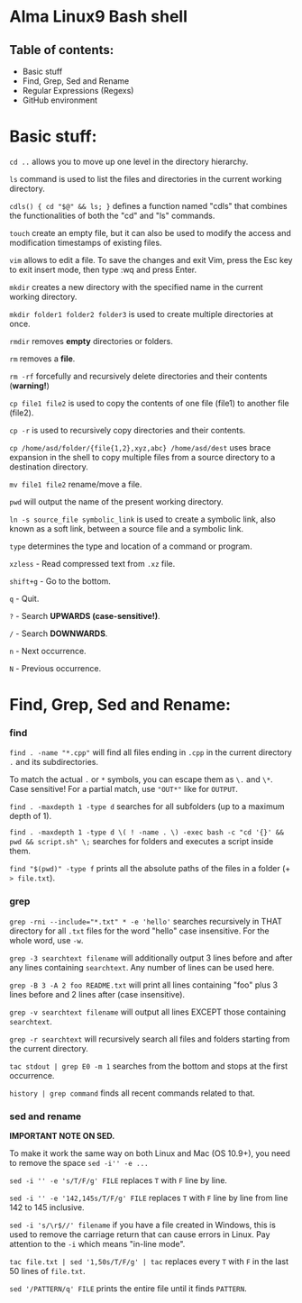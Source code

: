 Alma Linux9 Bash shell
=======================

## Table of contents:

- Basic stuff
- Find, Grep, Sed and Rename
- Regular Expressions (Regexs)
- GitHub environment


# Basic stuff:

`cd ..` allows you to move up one level in the directory hierarchy.

`ls` command is used to list the files and directories in the current working directory.

`cdls() { cd "$@" && ls; }` defines a function named "cdls" that combines the functionalities of both the "cd" and "ls" commands.

`touch` create an empty file, but it can also be used to modify the access and modification timestamps of existing files.

`vim` allows to edit a file. To save the changes and exit Vim, press the Esc key to exit insert mode, then type :wq and press Enter.

`mkdir` creates a new directory with the specified name in the current working directory. 

`mkdir folder1 folder2 folder3` is used to create multiple directories at once. 

`rmdir` removes **empty** directories or folders.

`rm` removes a **file**.

`rm -rf` forcefully and recursively delete directories and their contents (**warning!**)

`cp file1 file2` is used to copy the contents of one file (file1) to another file (file2).

`cp -r` is used to recursively copy directories and their contents.

`cp /home/asd/folder/{file{1,2},xyz,abc} /home/asd/dest` uses brace expansion in the shell to copy multiple files from a source directory to a destination directory.

`mv file1 file2` rename/move a file.

`pwd` will output the name of the present working directory.

`ln -s source_file symbolic_link` is used to create a symbolic link, also known as a soft link, between a source file and a symbolic link.

`type` determines the type and location of a command or program.

`xzless` - Read compressed text from `.xz` file.

`shift+g` - Go to the bottom.

`q` - Quit.

`?` - Search **UPWARDS (case-sensitive!)**.

`/` - Search **DOWNWARDS**.

`n` - Next occurrence.

`N` - Previous occurrence.

# Find, Grep, Sed and Rename:

### find

`find . -name "*.cpp"` will find all files ending in `.cpp` in the current directory `.` and its subdirectories.

To match the actual `.` or `*` symbols, you can escape them as `\.` and `\*`. Case sensitive! For a partial match, use `"OUT*"` like for `OUTPUT`.

`find . -maxdepth 1 -type d` searches for all subfolders (up to a maximum depth of 1).

`find . -maxdepth 1 -type d \( ! -name . \) -exec bash -c "cd '{}' && pwd && script.sh" \;` searches for folders and executes a script inside them.

`find "$(pwd)" -type f` prints all the absolute paths of the files in a folder (+ `> file.txt`).

### grep

`grep -rni --include="*.txt" * -e 'hello'` searches recursively in THAT directory for all `.txt` files for the word "hello" case insensitive. For the whole word, use `-w`.

`grep -3 searchtext filename` will additionally output 3 lines before and after any lines containing `searchtext`. Any number of lines can be used here.

`grep -B 3 -A 2 foo README.txt` will print all lines containing "foo" plus 3 lines before and 2 lines after (case insensitive).

`grep -v searchtext filename` will output all lines EXCEPT those containing `searchtext`.

`grep -r searchtext` will recursively search all files and folders starting from the current directory.

`tac stdout | grep E0 -m 1` searches from the bottom and stops at the first occurrence.

`history | grep command` finds all recent commands related to that.

### sed and rename

**IMPORTANT NOTE ON SED.**

To make it work the same way on both Linux and Mac (OS 10.9+), you need to remove the space `sed -i'' -e ...`

`sed -i '' -e 's/T/F/g' FILE` replaces `T` with `F` line by line.

`sed -i '' -e '142,145s/T/F/g' FILE` replaces `T` with `F` line by line from line 142 to 145 inclusive.

`sed -i 's/\r$//' filename` if you have a file created in Windows, this is used to remove the carriage return that can cause errors in Linux. Pay attention to the `-i` which means "in-line mode".

`tac file.txt | sed '1,50s/T/F/g' | tac` replaces every `T` with `F` in the last 50 lines of `file.txt`.

`sed '/PATTERN/q' FILE` prints the entire file until it finds `PATTERN`.
